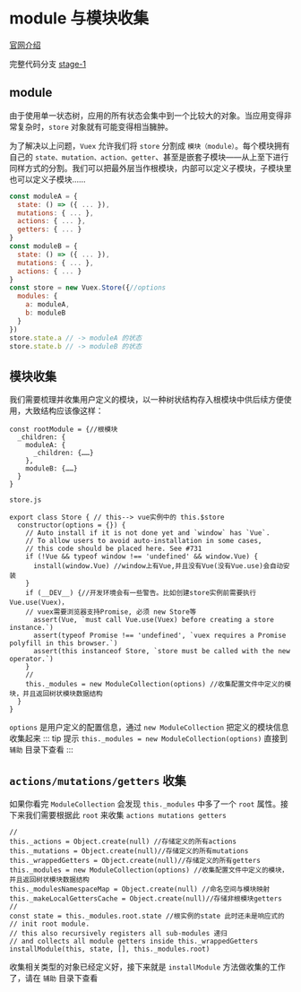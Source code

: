 # module 与模块收集
[官网介绍](https://vuex.vuejs.org/zh/guide/modules.html)

完整代码分支 [stage-1](https://github.com/shengrongchun/parse-vue-vuex)

## module
由于使用单一状态树，应用的所有状态会集中到一个比较大的对象。当应用变得非常复杂时，`store` 对象就有可能变得相当臃肿。

为了解决以上问题，`Vuex` 允许我们将 `store` 分割成 `模块（module）`。每个模块拥有自己的 `state、mutation、action、getter`、甚至是嵌套子模块——从上至下进行同样方式的分割。我们可以把最外层当作根模块，内部可以定义子模块，子模块里也可以定义子模块……
```js
const moduleA = {
  state: () => ({ ... }),
  mutations: { ... },
  actions: { ... },
  getters: { ... }
}
const moduleB = {
  state: () => ({ ... }),
  mutations: { ... },
  actions: { ... }
}
const store = new Vuex.Store({//options
  modules: {
    a: moduleA,
    b: moduleB
  }
})
store.state.a // -> moduleA 的状态
store.state.b // -> moduleB 的状态
```
## 模块收集
我们需要梳理并收集用户定义的模块，以一种树状结构存入根模块中供后续方便使用，大致结构应该像这样：
```js{3-6}
const rootModule = {//根模块
  _children: {
    moduleA: {
      _children: {……}
    },
    moduleB: {……}
  }
}
```

`store.js`
```js{16}
export class Store { // this--> vue实例中的 this.$store
  constructor(options = {}) {
    // Auto install if it is not done yet and `window` has `Vue`.
    // To allow users to avoid auto-installation in some cases,
    // this code should be placed here. See #731
    if (!Vue && typeof window !== 'undefined' && window.Vue) {
      install(window.Vue) //window上有Vue,并且没有Vue(没有Vue.use)会自动安装
    }
    if (__DEV__) {//开发环境会有一些警告。比如创建store实例前需要执行Vue.use(Vuex)，
    // vuex需要浏览器支持Promise, 必须 new Store等
      assert(Vue, `must call Vue.use(Vuex) before creating a store instance.`)
      assert(typeof Promise !== 'undefined', `vuex requires a Promise polyfill in this browser.`)
      assert(this instanceof Store, `store must be called with the new operator.`)
    }
    //
    this._modules = new ModuleCollection(options) //收集配置文件中定义的模块，并且返回树状模块数据结构
  }
}
```
`options` 是用户定义的配置信息，通过 `new ModuleCollection` 把定义的模块信息收集起来
::: tip 提示
`this._modules = new ModuleCollection(options)` 直接到 `辅助` 目录下查看
:::
## `actions/mutations/getters` 收集
如果你看完 `ModuleCollection` 会发现 `this._modules` 中多了一个 `root` 属性。接下来我们需要根据此 `root` 来收集 `actions mutations getters`

```js{2,3,4,6,7,13}
//
this._actions = Object.create(null) //存储定义的所有actions
this._mutations = Object.create(null)//存储定义的所有mutations
this._wrappedGetters = Object.create(null)//存储定义的所有getters
this._modules = new ModuleCollection(options) //收集配置文件中定义的模块，并且返回树状模块数据结构
this._modulesNamespaceMap = Object.create(null) //命名空间与模块映射
this._makeLocalGettersCache = Object.create(null)//存储非根模块getters
//
const state = this._modules.root.state //根实例的state 此时还未是响应式的
// init root module.
// this also recursively registers all sub-modules 递归
// and collects all module getters inside this._wrappedGetters
installModule(this, state, [], this._modules.root)
```
收集相关类型的对象已经定义好，接下来就是 `installModule` 方法做收集的工作了，请在 `辅助` 目录下查看